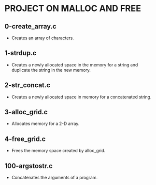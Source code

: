 # PROJECT ON MALLOC AND FREE
## 0-create_array.c
* Creates an array of characters.
## 1-strdup.c
* Creates a newly allocated space in the memory for a string and duplicate the string in the new memory.
## 2-str_concat.c
* Creates a newly allocated space in memory for a concatenated string.
## 3-alloc_grid.c
* Allocates memory for a 2-D array.
## 4-free_grid.c
* Frees the memory space created by alloc_grid.
## 100-argstostr.c
* Concatenates the arguments of a program.
